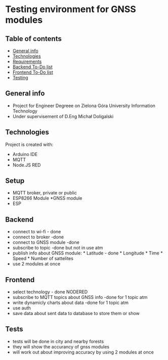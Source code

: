 # Testing environment for GNSS modules

## Table of contents
* [General info](#general-info)
* [Technologies](#technologies)
* [Requirements](#setup)
* [Backend To-Do list](#backend)
* [Frontend To-Do list](#frontend)
* [Testing](#tests)
## General info
* Project for Engineer Degreee on Zielona Góra University Information Technology
* Under supervisement of D.Eng Michał Doligalski 
	
## Technologies
Project is created with:
* Arduino IDE
* MQTT
* Node.JS RED
	
## Setup
* MQTT broker, private or public
* ESP8266 Module
*GNSS module
* ESP

## Backend
* connect to wi-fi - done 
* connect to broker -done 
* connect to GNSS module -done
* subscribe to topic -done but not in use atm 
* publish info about GNSS module:
          * Latitude - done 
          * Longitude
          * Time 
          * Speed
          * Number of sattelites
* use 2 modules at once           
## Frontend 
* select technology - done NODERED
* subscribe to MQTT topics about GNSS info -done for 1 topic atm 
* write dynamicly charts about data -done for 1 topic atm 
* use auth 
* save data about sent data to database to store them or show 


## Tests 
* tests will be done in city and nearby forests
* they will show the accurancy of gnss modules 
* will work out about improving accuracy by using 2 modules at once 
